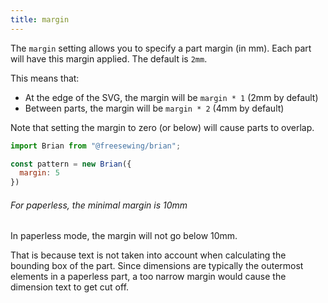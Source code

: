 ```yaml
--- 
title: margin
---
```


The `margin` setting allows you to specify a part margin (in mm). 
Each part will have this margin applied. The default is `2mm`. 

This means that:

 - At the edge of the SVG, the margin will be `margin * 1` (2mm by default)
 - Between parts, the margin will be `margin * 2` (4mm by default)
 
Note that setting the margin to zero (or below) will cause parts to overlap.

```js
import Brian from "@freesewing/brian";

const pattern = new Brian({
  margin: 5
})
```

<Note>

###### For paperless, the minimal margin is 10mm

In paperless mode, the margin will not go below 10mm. 

That is because text is not taken into account when calculating the bounding box of the part.
Since dimensions are typically the outermost elements in a paperless part, 
a too narrow margin would cause the dimension text to get cut off.

</Note>
